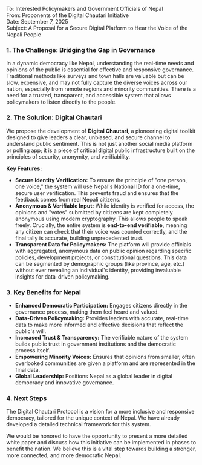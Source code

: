 To: Interested Policymakers and Government Officials of Nepal  
From: Proponents of the Digital Chautari Initiative  
Date: September 7, 2025  
Subject: A Proposal for a Secure Digital Platform to Hear the Voice of the Nepali People

### **1\. The Challenge: Bridging the Gap in Governance**

In a dynamic democracy like Nepal, understanding the real-time needs and opinions of the public is essential for effective and responsive governance. Traditional methods like surveys and town halls are valuable but can be slow, expensive, and may not fully capture the diverse voices across our nation, especially from remote regions and minority communities. There is a need for a trusted, transparent, and accessible system that allows policymakers to listen directly to the people.

### **2\. The Solution: Digital Chautari**

We propose the development of **Digital Chautari**, a pioneering digital toolkit designed to give leaders a clear, unbiased, and secure channel to understand public sentiment. This is not just another social media platform or polling app; it is a piece of critical digital public infrastructure built on the principles of security, anonymity, and verifiability.

**Key Features:**

* **Secure Identity Verification:** To ensure the principle of "one person, one voice," the system will use Nepal's National ID for a one-time, secure user verification. This prevents fraud and ensures that the feedback comes from real Nepali citizens.  
* **Anonymous & Verifiable Input:** While identity is verified for access, the opinions and "votes" submitted by citizens are kept completely anonymous using modern cryptography. This allows people to speak freely. Crucially, the entire system is **end-to-end verifiable**, meaning any citizen can check that their voice was counted correctly, and the final tally is accurate, building unprecedented trust.  
* **Transparent Data for Policymakers:** The platform will provide officials with aggregated, anonymous data on public opinion regarding specific policies, development projects, or constitutional questions. This data can be segmented by demographic groups (like province, age, etc.) without ever revealing an individual's identity, providing invaluable insights for data-driven policymaking.

### **3\. Key Benefits for Nepal**

* **Enhanced Democratic Participation:** Engages citizens directly in the governance process, making them feel heard and valued.  
* **Data-Driven Policymaking:** Provides leaders with accurate, real-time data to make more informed and effective decisions that reflect the public's will.  
* **Increased Trust & Transparency:** The verifiable nature of the system builds public trust in government institutions and the democratic process itself.  
* **Empowering Minority Voices:** Ensures that opinions from smaller, often overlooked communities are given a platform and are represented in the final data.  
* **Global Leadership:** Positions Nepal as a global leader in digital democracy and innovative governance.

### **4\. Next Steps**

The Digital Chautari Protocol is a vision for a more inclusive and responsive democracy, tailored for the unique context of Nepal. We have already developed a detailed technical framework for this system.

We would be honored to have the opportunity to present a more detailed white paper and discuss how this initiative can be implemented in phases to benefit the nation. We believe this is a vital step towards building a stronger, more connected, and more democratic Nepal.
